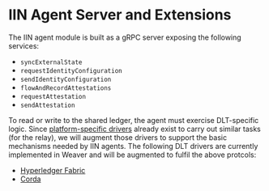 <!--
 Copyright IBM Corp. All Rights Reserved.

 SPDX-License-Identifier: CC-BY-4.0
 -->
# IIN Agent Server and Extensions

The IIN agent module is built as a gRPC server exposing the following services:
- `syncExternalState`
- `requestIdentityConfiguration`
- `sendIdentityConfiguration`
- `flowAndRecordAttestations`
- `requestAttestation`
- `sendAttestation`

To read or write to the shared ledger, the agent must exercise DLT-specific logic. Since [platform-specific drivers](../../../drivers) already exist to carry out similar tasks (for the relay), we will augment those drivers to support the basic mechanisms needed by IIN agents. The following DLT drivers are currently implemented in Weaver and will be augmented to fulfil the above protcols:
- [Hyperledger Fabric](../../../drivers/fabric-driver)
- [Corda](../../../drivers/corda-driver)
